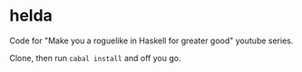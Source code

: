 # helda
Code for "Make you a roguelike in Haskell for greater good" youtube series.

Clone, then run `cabal install` and off you go.

